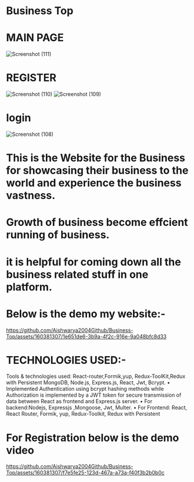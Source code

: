 # Business Top

# MAIN PAGE
![Screenshot (111)](https://github.com/Aishwarya2004Github/Business-Top/assets/160381307/8c770137-498d-4518-a8bf-b7996ee16c38)

# REGISTER
![Screenshot (110)](https://github.com/Aishwarya2004Github/Business-Top/assets/160381307/3ae4cb36-122b-46ce-bdb3-0894dbda3be9)
![Screenshot (109)](https://github.com/Aishwarya2004Github/Business-Top/assets/160381307/53a6cd61-cc4a-4d38-9a26-a9321922e861)

# login
![Screenshot (108)](https://github.com/Aishwarya2004Github/Business-Top/assets/160381307/3a283264-5f68-4109-ba04-f0c8362fbcbe)
  # This is the Website for the Business for showcasing their business to the world and experience the business vastness.
# Growth of business become effcient running of business.
 # it is helpful for coming down all the business related stuff in one platform.


 # Below is the demo my website:-
 

https://github.com/Aishwarya2004Github/Business-Top/assets/160381307/1e651de6-3b9a-4f2c-916e-9a048bfc8d33

# TECHNOLOGIES USED:-
Tools & technologies used: React-router,Formik,yup, Redux-ToolKit,Redux with Persistent MongoDB, Node.js, Express.js, React, Jwt, Bcrypt.
•	Implemented Authentication using bcrypt hashing methods while Authorization is implemented by a JWT token for secure transmission of data between React as frontend and Express.js server.
•	For backend:Nodejs, Expressjs ,Mongoose, Jwt, Multer.
•	For Frontend: React, React Router, Formik, yup, Redux-Toolkit, Redux with Persistent


# For Registration below is the demo video


https://github.com/Aishwarya2004Github/Business-Top/assets/160381307/f7e5fe25-123d-467a-a73a-f40f3b2b0b0c


